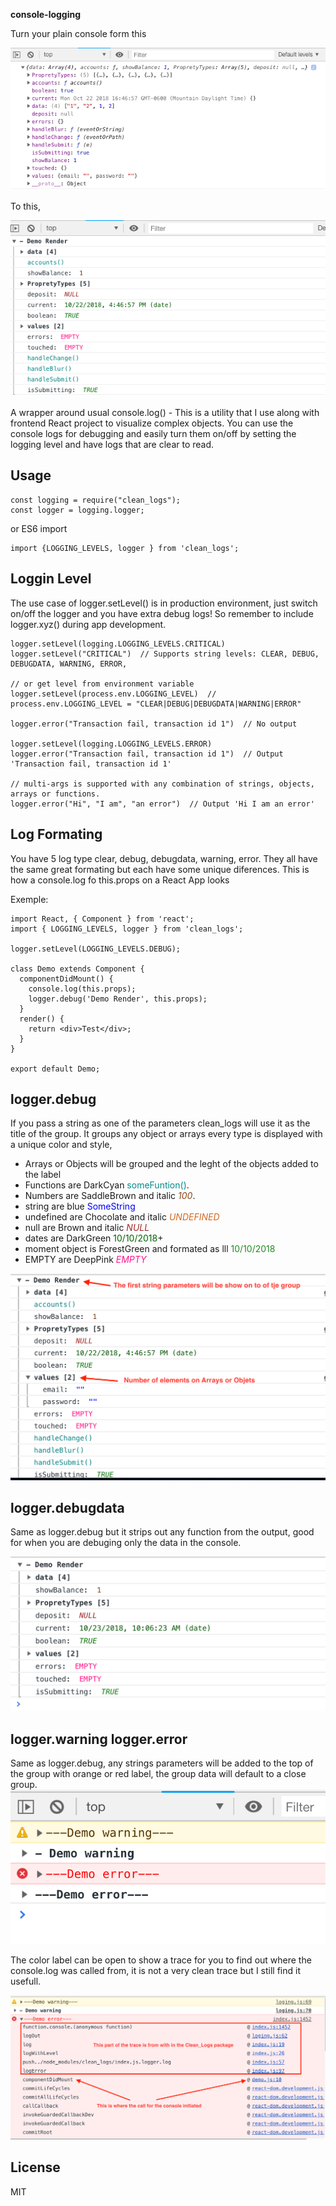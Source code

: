 **console-logging**

Turn your plain console form this

![](./images/before.png)

To this,

![](./images/after.png)

A wrapper around usual console.log() - This is a utility that I use along with frontend React project to visualize complex objects.
You can use the console logs for debugging and easily turn them on/off by setting the logging level and have logs that are clear to read.

## Usage

```
const logging = require("clean_logs");
const logger = logging.logger;
```

or ES6 import

```
import {LOGGING_LEVELS, logger } from 'clean_logs';
```

## Loggin Level

The use case of logger.setLevel() is in production environment, just switch on/off the logger and you have extra debug logs!
So remember to include logger.xyz() during app development.

```
logger.setLevel(logging.LOGGING_LEVELS.CRITICAL)
logger.setLevel("CRITICAL")  // Supports string levels: CLEAR, DEBUG, DEBUGDATA, WARNING, ERROR,

// or get level from environment variable
logger.setLevel(process.env.LOGGING_LEVEL)  // process.env.LOGGING_LEVEL = "CLEAR|DEBUG|DEBUGDATA|WARNING|ERROR"

logger.error("Transaction fail, transaction id 1")  // No output

logger.setLevel(logging.LOGGING_LEVELS.ERROR)
logger.error("Transaction fail, transaction id 1")  // Output 'Transaction fail, transaction id 1'

// multi-args is supported with any combination of strings, objects, arrays or functions.
logger.error("Hi", "I am", "an error")  // Output 'Hi I am an error'
```

## Log Formating

You have 5 log type clear, debug, debugdata, warning, error.
They all have the same great formating but each have some unique diferences.
This is how a console.log fo this.props on a React App looks

Exemple:

```
import React, { Component } from 'react';
import { LOGGING_LEVELS, logger } from 'clean_logs';

logger.setLevel(LOGGING_LEVELS.DEBUG);

class Demo extends Component {
  componentDidMount() {
    console.log(this.props);
    logger.debug('Demo Render', this.props);
  }
  render() {
    return <div>Test</div>;
  }
}

export default Demo;
```

## logger.debug

If you pass a string as one of the parameters clean_logs will use it as the title of the group.
It groups any object or arrays
every type is displayed with a unique color and style,

- Arrays or Objects will be grouped and the leght of the objects added to the label
- Functions are DarkCyan <span style="color:DarkCyan"> someFuntion()</span>.
- Numbers are SaddleBrown and italic <span style="color:SaddleBrown ; font-style: italic"> 100</span>.
- string are blue <span style="color:blue  "> SomeString</span>
- undefined are Chocolate and italic <span style="color:Chocolate ; font-style: italic"> UNDEFINED</span>
- null are Brown and italic <span style="color:Brown ; font-style: italic"> NULL</span>
- dates are DarkGreen <span style="color:DarkGreen  "> 10/10/2018</span>+
- moment object is ForestGreen and formated as lll <span style="color:ForestGreen  "> 10/10/2018</span>
- EMPTY are DeepPink <span style="color:DeepPink ; font-style: italic"> EMPTY</span>

![](./images/demo.png)

## logger.debugdata

Same as logger.debug but it strips out any function from the output, good for when you are debuging only the data in the console.

![](./images/debugdata.png)

## logger.warning logger.error

Same as logger.debug, any strings parameters will be added to the top of the group with orange or red label, the group data will default to a close group.
![](./images/error.png)

The color label can be open to show a trace for you to find out where the console.log was called from, it is not a very clean trace but I still find it usefull.

![](./images/trace.png)

## License

MIT
